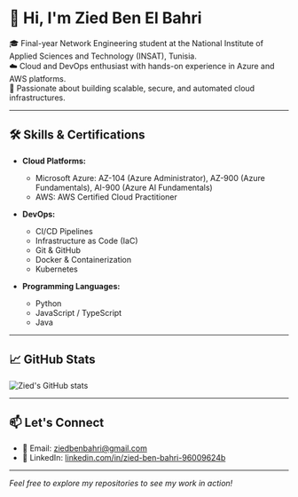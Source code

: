 # 👋 Hi, I'm Zied Ben El Bahri

🎓 Final-year Network Engineering student at the National Institute of Applied Sciences and Technology (INSAT), Tunisia.  
☁️ Cloud and DevOps enthusiast with hands-on experience in Azure and AWS platforms.  
🚀 Passionate about building scalable, secure, and automated cloud infrastructures.

---

## 🛠️ Skills & Certifications

- **Cloud Platforms:**  
  - Microsoft Azure: AZ-104 (Azure Administrator), AZ-900 (Azure Fundamentals), AI-900 (Azure AI Fundamentals)  
  - AWS: AWS Certified Cloud Practitioner


- **DevOps:**  
  - CI/CD Pipelines  
  - Infrastructure as Code (IaC)  
  - Git & GitHub  
  - Docker & Containerization
  - Kubernetes 


- **Programming Languages:**  
  - Python   
  - JavaScript / TypeScript
  - Java

---


## 📈 GitHub Stats

![Zied's GitHub stats](https://github-readme-stats.vercel.app/api?username=Zied-BenBahri&show_icons=true&theme=radical)

---

## 📫 Let's Connect

- 📧 Email: [ziedbenbahri@gmail.com](mailto:ziedbenbahri@gmail.com)
- 💼 LinkedIn: [linkedin.com/in/zied-ben-bahri-96009624b](https://www.linkedin.com/in/zied-ben-bahri-96009624b)
---

*Feel free to explore my repositories to see my work in action!*


<!---
Zied-BenBahri/Zied-BenBahri is a ✨ special ✨ repository because its `README.md` (this file) appears on your GitHub profile.
You can click the Preview link to take a look at your changes.
--->
